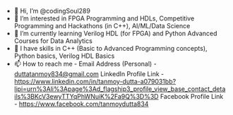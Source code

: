 - 👋 Hi, I’m @codingSoul289
- 👀 I’m interested in FPGA Programming and HDLs, Competitive Programming and Hackathons (in C++), AI/ML/Data Science
- 🌱 I’m currently learning Verilog HDL (for FPGA) and Python Advanced Courses for Data Analytics
- 💞️ I have skills in C++ (Basic to Advanced Programming concepts), Python basics, Verilog HDL Basics
- 📫 How to reach me - 
     Email Address (Personal) - duttatanmoy834@gmail.com
     LinkedIn Profile Link - https://www.linkedin.com/in/tanmoy-dutta-a079031bb?lipi=urn%3Ali%3Apage%3Ad_flagship3_profile_view_base_contact_details%3BKcV3ewyTTYqPhWNuiK%2Fa9Q%3D%3D
     Facebook Profile Link - https://www.facebook.com/tanmoydutta834

<!---
codingSoul289/codingSoul289 is a ✨ special ✨ repository because its `README.md` (this file) appears on your GitHub profile.
You can click the Preview link to take a look at your changes.
--->
